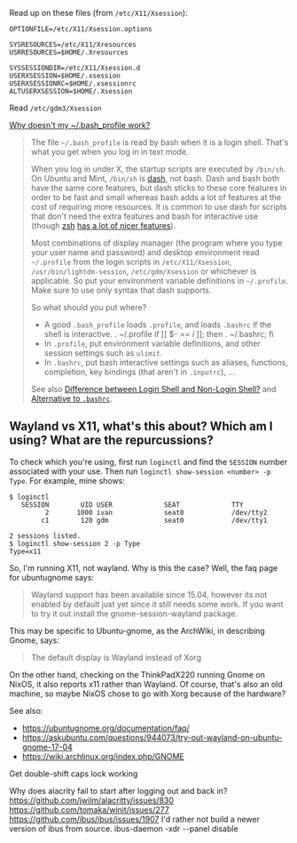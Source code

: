 Read up on these files (from `/etc/X11/Xsession`):
```
OPTIONFILE=/etc/X11/Xsession.options

SYSRESOURCES=/etc/X11/Xresources
USRRESOURCES=$HOME/.Xresources

SYSSESSIONDIR=/etc/X11/Xsession.d
USERXSESSION=$HOME/.xsession
USERXSESSIONRC=$HOME/.xsessionrc
ALTUSERXSESSION=$HOME/.Xsession
```

Read `/etc/gdm3/Xsession`

[Why doesn't my ~/.bash_profile work?](https://unix.stackexchange.com/a/88149/47044)
> The file `~/.bash_profile` is read by bash when it is a login shell. That's what you get when you log in in text mode.
>
> When you log in under X, the startup scripts are executed by `/bin/sh`. On Ubuntu and Mint, `/bin/sh` is [dash](http://en.wikipedia.org/wiki/Debian_Almquist_shell), not bash. Dash and bash both have the same core features, but dash sticks to these core features in order to be fast and small whereas bash adds a lot of features at the cost of requiring more resources. It is common to use dash for scripts that don't need the extra features and bash for interactive use (though [zsh](http://en.wikipedia.org/wiki/Zsh) [has a lot of nicer features](https://unix.stackexchange.com/questions/983/what-features-are-in-zsh-and-missing-from-bash-or-vice-versa/985#985)).
>
> Most combinations of display manager (the program where you type your user name and password) and desktop environment read `~/.profile` from the login scripts in `/etc/X11/Xsession`, `/usr/bin/lightdm-session`, `/etc/gdm/Xsession` or whichever is applicable. So put your environment variable definitions in `~/.profile`. Make sure to use only syntax that dash supports.
>
> So what should you put where?
>
> * A good `.bash_profile` loads `.profile`, and loads `.bashrc` if the shell is interactive.
>     . ~/.profile
>     if [[ $- == *i* ]]; then . ~/.bashrc; fi
> * In `.profile`, put environment variable definitions, and other session settings such as `ulimit`.
> * In `.bashrc`, put bash interactive settings such as aliases, functions, completion, key bindings (that aren't in `.inputrc`), …
>
> See also [Difference between Login Shell and Non-Login Shell?](https://unix.stackexchange.com/questions/38175/difference-between-login-shell-and-non-login-shell/46856#46856) and [Alternative to `.bashrc`](https://unix.stackexchange.com/questions/3052/alternative-to-bashrc/3085#3085).

## Wayland vs X11, what's this about? Which am I using? What are the repurcussions?
To check which you're using, first run `loginctl` and find the `SESSION` number associated with your use.
Then run `loginctl show-session <number> -p Type`. For example, mine shows:
```
$ loginctl
   SESSION        UID USER             SEAT             TTY
         2       1000 ivan             seat0            /dev/tty2
        c1        120 gdm              seat0            /dev/tty1

2 sessions listed.
$ loginctl show-session 2 -p Type
Type=x11
```
So, I'm running X11, not wayland. Why is this the case? Well, the faq page for ubuntugnome says:
> Wayland support has been available since 15.04, however its not enabled by default just yet since it still needs some work. If you want to try it out install the gnome-session-wayland package.

This may be specific to Ubuntu-gnome, as the ArchWiki, in describing Gnome, says:
> The default display is Wayland instead of Xorg

On the other hand, checking on the ThinkPadX220 running Gnome on NixOS, it also reports x11 rather than Wayland. Of course, that's also an old machine, so maybe NixOS chose to go with Xorg because of the hardware?

See also:
- https://ubuntugnome.org/documentation/faq/
- https://askubuntu.com/questions/944073/try-out-wayland-on-ubuntu-gnome-17-04
- https://wiki.archlinux.org/index.php/GNOME

Get double-shift caps lock working

Why does alacrity fail to start after logging out and back in?
https://github.com/jwilm/alacritty/issues/830
https://github.com/tomaka/winit/issues/277
https://github.com/ibus/ibus/issues/1907
I'd rather not build a newer version of ibus from source.
ibus-daemon -xdr --panel disable
